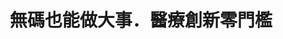 ---
layout: redirect
title: "無碼也能做大事．醫療創新零門檻"
description: "透過 FHIR 標準，了解未來醫療資料的結構化與互通性，如何把醫療資訊變得靈活、可組裝、易交換。"
image: "/images/fhirtw.jpg"
redirect_to: "https://n8n.802.org.tw/form/f969ee33-a948-4f57-9974-9be196af5513"
---